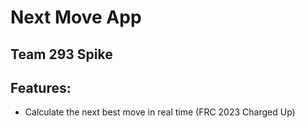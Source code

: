# Next Move App
## Team 293 Spike

## Features:
- Calculate the next best move in real time (FRC 2023 Charged Up)
